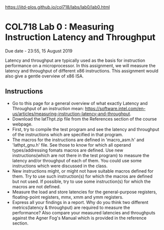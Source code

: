 https://iitd-plos.github.io/col718/labs/lab0/lab0.html

# COL718 Lab 0 : Measuring Instruction Latency and Throughput
Due date - 23:55, 15 August 2019

Latency and throughput are typically used as the basis for instruction performance on a microprocessor. In this assignment, we will measure the latency and throughput of different x86 instructions. This assignment would also give a gentle overview of x86 ISA.

## Instructions
- Go to this page for a general overview of what exactly Latency and Throughput of an instruction mean: https://software.intel.com/en-us/articles/measuring-instruction-latency-and-throughput.
- Download the latThpt.zip file from the References section of the course webpage.
- First, try to compile the test program and see the latency and throughput of the instructions which are specified in that program.
- The macros for the instructions are defined in 'macro_asm.h' and 'lathpt_gnu.h' file. See those to know for which all operand types/addressing fomats macros are defined. Use new instructions(which are not there in the test program) to measure the latency and/or throughput of each of them. You could use some instructions which were discussed in the class.
- New instructions might, or might not have suitable macros defined for them. Try to use such instruction(s) for which the macros are defined but not used. If possible, try to use some instruction(s) for which the macros are not defined.
- Measure the load and store latencies for the general-purpose registers, floating-point registers, mmx, xmm and ymm registers.
- Express all your findings in a report. Why do you think two different metrics(latency & throughput) are required to measure the performance? Also compare your measured latencies and throughputs against the Agner Fog's Manual which is provided in the reference section.
